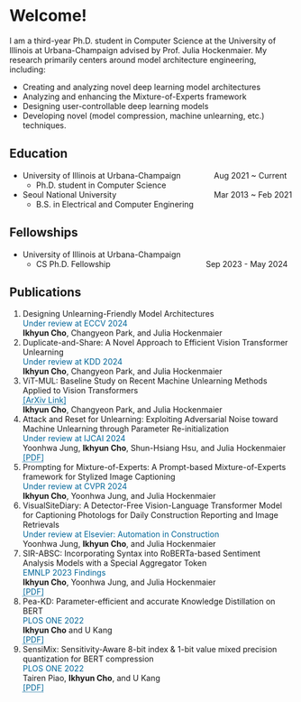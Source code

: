 <style>
r { color: Red }
o { color: Orange }
g { color: Green }
c { color: Cyan }
blue { color: Blue }
customb { color: #006699 }
</style>

# Welcome!
I am a third-year Ph.D. student in Computer Science at the University of Illinois at Urbana-Champaign advised by Prof. Julia Hockenmaier. My research primarily centers around model architecture engineering, including: 
- Creating and analyzing novel deep learning model architectures
- Analyzing and enhancing the Mixture-of-Experts framework
- Designing user-controllable deep learning models
- Developing novel (model compression, machine unlearning, etc.) techniques.

## Education
- University of Illinois at Urbana-Champaign &nbsp;&nbsp;&nbsp;&nbsp;&nbsp;&nbsp;&nbsp;&nbsp;&nbsp;&nbsp;&nbsp;&nbsp;&nbsp; Aug 2021 ~ Current
  - Ph.D. student in Computer Science								       		
- Seoul National University  &nbsp;&nbsp;&nbsp;&nbsp;&nbsp;&nbsp;&nbsp;&nbsp;&nbsp;&nbsp;&nbsp;&nbsp;&nbsp;&nbsp;&nbsp;&nbsp;&nbsp;&nbsp;&nbsp;&nbsp;&nbsp;&nbsp;&nbsp;&nbsp;&nbsp;&nbsp;&nbsp;&nbsp;&nbsp;&nbsp;&nbsp;&nbsp;&nbsp;&nbsp;&nbsp;&nbsp;&nbsp;&nbsp;&nbsp;&nbsp;&nbsp;&nbsp; Mar 2013 ~ Feb 2021
  - B.S. in Electrical and Computer Enginering

## Fellowships
- University of Illinois at Urbana-Champaign
  - CS Ph.D. Fellowship &nbsp;&nbsp;&nbsp;&nbsp;&nbsp;&nbsp;&nbsp;&nbsp;&nbsp;&nbsp;&nbsp;&nbsp;&nbsp;&nbsp;&nbsp;&nbsp;&nbsp;&nbsp;&nbsp;&nbsp;&nbsp;&nbsp;&nbsp;&nbsp;&nbsp;&nbsp;&nbsp;&nbsp;&nbsp;&nbsp;&nbsp;&nbsp;&nbsp;&nbsp;&nbsp;&nbsp;&nbsp;&nbsp;&nbsp;&nbsp;&nbsp; Sep 2023 - May 2024

## Publications
<!--1. Prompting for Model Compression: A Novel Transformer-based Model Compression Technique via Prompt Learning and Parameter Sharing<br><customb>In preparation (estimated date: 2.15.2024)</customb><br>**Ikhyun Cho** and Julia Hockenmaier-->
1. Designing Unlearning-Friendly Model Architectures<br><customb>Under review at ECCV 2024</customb><br>**Ikhyun Cho**, Changyeon Park, and Julia Hockenmaier
2. Duplicate-and-Share: A Novel Approach to Efficient Vision Transformer Unlearning<br><customb>Under review at KDD 2024</customb><br>**Ikhyun Cho**, Changyeon Park, and Julia Hockenmaier
3. ViT-MUL:  Baseline Study on Recent Machine Unlearning Methods Applied to Vision Transformers <br><a href="[https://aclanthology.org/2023.findings-emnlp.572/](https://arxiv.org/abs/2403.09681)" style="color: #006699; text-decoration: underline;text-decoration-style: dotted;">[ArXiv Link]</a><br>**Ikhyun Cho**, Changyeon Park, and Julia Hockenmaier
4. Attack and Reset for Unlearning: Exploiting Adversarial Noise toward Machine Unlearning through Parameter Re-initialization<br><customb>Under review at IJCAI 2024</customb><br>Yoonhwa Jung, **Ikhyun Cho**, Shun-Hsiang Hsu, and Julia Hockenmaier<br><a href="https://arxiv.org/abs/2401.08998" style="color: #006699; text-decoration: underline;text-decoration-style: dotted;">[PDF]</a>
5. Prompting for Mixture-of-Experts: A Prompt-based Mixture-of-Experts framework for Stylized Image Captioning<br><customb>Under review at CVPR 2024</customb><br>**Ikhyun Cho**, Yoonhwa Jung, and Julia Hockenmaier
6. VisualSiteDiary: A Detector-Free Vision-Language Transformer Model for Captioning Photologs for Daily Construction Reporting and Image Retrievals<br><customb>Under review at Elsevier: Automation in Construction</customb><br>Yoonhwa Jung, **Ikhyun Cho**, and Julia Hockenmaier
7. SIR-ABSC: Incorporating Syntax into RoBERTa-based Sentiment Analysis Models with a Special Aggregator Token<br><customb>EMNLP 2023 Findings</customb><br>**Ikhyun Cho**, Yoonhwa Jung, and Julia Hockenmaier<br><a href="https://aclanthology.org/2023.findings-emnlp.572/" style="color: #006699; text-decoration: underline;text-decoration-style: dotted;">[PDF]</a>
8. Pea-KD: Parameter-efficient and accurate Knowledge Distillation on BERT<br><customb>PLOS ONE 2022</customb><br>**Ikhyun Cho** and U Kang<br><a href="https://journals.plos.org/plosone/article?id=10.1371/journal.pone.0263592" style="color: #006699; text-decoration: underline;text-decoration-style: dotted;">[PDF]</a>
9. SensiMix: Sensitivity-Aware 8-bit index & 1-bit value mixed precision quantization for BERT compression<br><customb>PLOS ONE 2022</customb><br>Tairen Piao, **Ikhyun Cho**, and U Kang<br><a href="https://journals.plos.org/plosone/article?id=10.1371/journal.pone.0265621" style="color: #006699; text-decoration: underline;text-decoration-style: dotted;">[PDF]</a>
